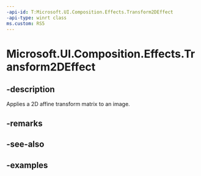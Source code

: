```yaml
---
-api-id: T:Microsoft.UI.Composition.Effects.Transform2DEffect
-api-type: winrt class
ms.custom: RS5
---
```


<!-- Class syntax.
public class Transform2DEffect : IGraphicsEffect, IGraphicsEffectSource
-->

# Microsoft.UI.Composition.Effects.Transform2DEffect

## -description
Applies a 2D affine transform matrix to an image.

## -remarks

## -see-also

## -examples

